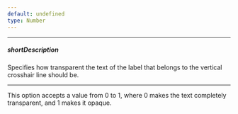 ```yaml
---
default: undefined
type: Number
---
```

---
##### shortDescription
Specifies how transparent the text of the label that belongs to the vertical crosshair line should be.

---
This option accepts a value from 0 to 1, where 0 makes the text completely transparent, and 1 makes it opaque.